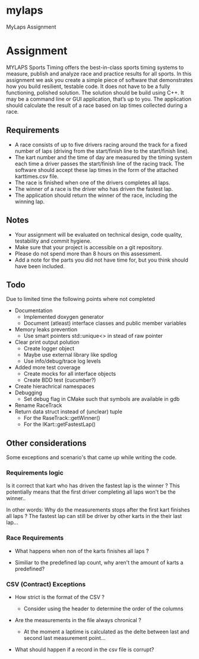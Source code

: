 # mylaps
MyLaps Assignment

# Assignment
MYLAPS Sports Timing offers the best-in-class sports timing systems to measure, publish and analyze race and practice results for all sports. In this assignment we ask you create a simple piece of software that demonstrates how you build resilient, testable code. It does not have to be a fully functioning, polished solution.
The solution should be build using C++. It may be a command line or GUI application, that’s up to you.
The application should calculate the result of a race based on lap times collected during a race.

## Requirements
* A race consists of up to five drivers racing around the track for a fixed number of laps (driving from the start/finish line to the start/finish line).
* The kart number and the time of day are measured by the timing system each time a driver passes the start/finish line of the racing track. The software should accept these lap times in the form of the attached karttimes.csv file.
* The race is finished when one of the drivers completes all laps.
* The winner of a race is the driver who has driven the fastest lap.
* The application should return the winner of the race, including the winning lap.

## Notes
* Your assignment will be evaluated on technical design, code quality, testability and commit hygiene.
* Make sure that your project is accessible on a git repository.
* Please do not spend more than 8 hours on this assessment.
* Add a note for the parts you did not have time for, but you think should have been
included.

## Todo
Due to limited time the following points where not completed
* Documentation
  * Implemented doxygen generator
  * Document (atleast) interface classes and public member variables
* Memory leaks prevention
  * Use smart pointers std::unique<> in stead of raw pointer
* Clear print output polution
  * Create logger object 
  * Maybe use external library like spdlog
  * Use info/debug/trace log levels
* Added more test coverage
  * Create mocks for all interface objects
  * Create BDD test (cucumber?)
* Create hierachrical namespaces
* Debugging
  * Set debug flag in CMake such that symbols are available in gdb
* Rename RaceTrack
* Return data struct instead of (unclear) tuple
  * For the RaseTrack::getWinner()
  * For the IKart::getFastestLap()

## Other considerations
Some exceptions and scenario's that came up while writing the code.

### Requirements logic
Is it correct that kart who has driven the fastest lap is the winner ?
This potentially means that the first driver completing all laps won't be the winner..

In other words:
Why do the measurements stops after the first kart finishes all laps ?
The fastest lap can still be driver by other karts in the their last lap...

### Race Requirements
* What happens when non of the karts finishes all laps ?

* Similiar to the predefined lap count, why aren't the amount of karts a predefined?

###  CSV (Contract) Exceptions
* How strict is the format of the CSV ?
  * Consider using the header to determine the order of the columns

* Are the measurements in the file always chronical ?
  * At the moment a laptime is calculated as the delte between last and second last measurement point...

* What should happen if a record in the csv file is corrupt?
